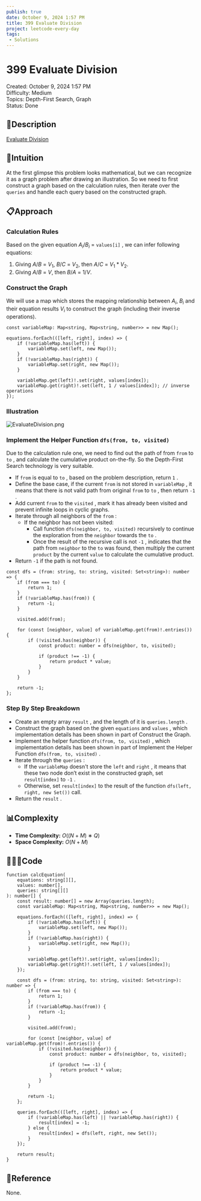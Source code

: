 ```yaml
---
publish: true
date: October 9, 2024 1:57 PM
title: 399 Evaluate Division
project: leetcode-every-day
tags:
 - Solutions
---
```


# 399 Evaluate Division

Created: October 9, 2024 1:57 PM<br>
Difficulty: Medium<br>
Topics: Depth-First Search, Graph<br>
Status: Done<br>

## 📖Description

[Evaluate Division](https://leetcode.com/problems/evaluate-division/description/)

## 🤔Intuition

At the first glimpse this problem looks mathematical, but we can recognize it as a graph problem after drawing an illustration. So we need to first construct a graph based on the calculation rules, then iterate over the `queries` and handle each query based on the constructed graph.

## 📋Approach

### Calculation Rules

Based on the given equation $A_i/B_i$ = `values[i]` , we can infer following equations:

1. Giving $A/B$ = $V_1$,  $B/C$ = $V_2$, then $A / C$ = $V_1 * V_2$.
2. Giving $A/B$ = $V$, then $B / A$ = $1 / V$.

### Construct the Graph

We will use a map which stores the mapping relationship between $A_i$, $B_i$ and their equation results $V_i$ to construct the graph (including their inverse operations).

```tsx
const variableMap: Map<string, Map<string, number>> = new Map();

equations.forEach(([left, right], index) => {
    if (!variableMap.has(left)) {
        variableMap.set(left, new Map());
    }
    if (!variableMap.has(right)) {
        variableMap.set(right, new Map());
    }

    variableMap.get(left)!.set(right, values[index]);
    variableMap.get(right)!.set(left, 1 / values[index]); // inverse operations
});
```

### Illustration

![EvaluateDivision.png](/images/399-Evaluate-Division.png)

### Implement the Helper Function `dfs(from, to, visited)`

Due to the calculation rule one, we need to find out the path of from `from` to `to` , and calculate the cumulative product on-the-fly. So the Depth-First Search technology is very suitable.

- If `from` is equal to `to` , based on the problem description, return `1` .
- Define the base case, if the current `from` is not stored in `variableMap` , it means that there is not valid path from original `from` to `to` , then return `-1` .
- Add current `from` to the `visited` , mark it has already been visited and prevent infinite loops in cyclic graphs.
- Iterate through all neighbors of the `from` :
    - If the neighbor has not been visited:
        - Call function `dfs(neighbor, to, visited)` recursively to continue the exploration from the `neighbor` towards the `to` .
        - Once the result of the recursive call is not `-1` , indicates that the path from `neighbor` to the `to` was found, then multiply the current `product` by the current `value` to calculate the cumulative product.
- Return `-1` if the path is not found.

```tsx
const dfs = (from: string, to: string, visited: Set<string>): number => {
    if (from === to) {
        return 1;
    }
    if (!variableMap.has(from)) {
        return -1;
    }

    visited.add(from);

    for (const [neighbor, value] of variableMap.get(from)!.entries()) {
        if (!visited.has(neighbor)) {
            const product: number = dfs(neighbor, to, visited);

            if (product !== -1) {
                return product * value;
            }
        }
    }

    return -1;
};
```

### Step By Step Breakdown

- Create an empty array `result` , and the length of it is `queries.length` .
- Construct the graph based on the given `equations` and `values` , which implementation details has been shown in part of Construct the Graph.
- Implement the helper function `dfs(from, to, visited)` , which implementation details has been shown in part of Implement the Helper Function `dfs(from, to, visited)` .
- Iterate through the `queries` :
    - If the `variableMap` doesn't store the `left` and `right` , it means that these two node don’t exist in the constructed graph, set `result[index]` to `-1` .
    - Otherwise, set `result[index]` to the result of the function `dfs(left, right, new Set())` call.
- Return the `result` .

## 📊Complexity

- **Time Complexity:** $O((N+M)∗Q)$
- **Space Complexity:** $O(N+M)$

## 🧑🏻‍💻Code

```tsx
function calcEquation(
    equations: string[][],
    values: number[],
    queries: string[][]
): number[] {
    const result: number[] = new Array(queries.length);
    const variableMap: Map<string, Map<string, number>> = new Map();

    equations.forEach(([left, right], index) => {
        if (!variableMap.has(left)) {
            variableMap.set(left, new Map());
        }
        if (!variableMap.has(right)) {
            variableMap.set(right, new Map());
        }

        variableMap.get(left)!.set(right, values[index]);
        variableMap.get(right)!.set(left, 1 / values[index]);
    });

    const dfs = (from: string, to: string, visited: Set<string>): number => {
        if (from === to) {
            return 1;
        }
        if (!variableMap.has(from)) {
            return -1;
        }

        visited.add(from);

        for (const [neighbor, value] of variableMap.get(from)!.entries()) {
            if (!visited.has(neighbor)) {
                const product: number = dfs(neighbor, to, visited);

                if (product !== -1) {
                    return product * value;
                }
            }
        }

        return -1;
    };

    queries.forEach(([left, right], index) => {
        if (!variableMap.has(left) || !variableMap.has(right)) {
            result[index] = -1;
        } else {
            result[index] = dfs(left, right, new Set());
        }
    });

    return result;
}
```

## 🔖Reference

None.
